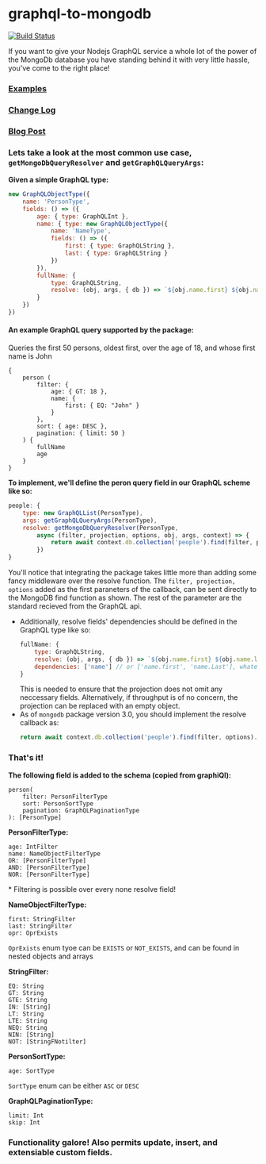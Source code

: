 # graphql-to-mongodb 
[![Build Status](https://travis-ci.org/Soluto/graphql-to-mongodb.svg?branch=master)](https://travis-ci.org/Soluto/graphql-to-mongodb)

If you want to give your Nodejs GraphQL service a whole lot of the power of the MongoDb database you have standing behind it with very little hassle, you've come to the right place!

### [Examples](./examples)
### [Change Log](./CHANGELOG.md)
### [Blog Post](https://blog.solutotlv.com/graphql-to-mongodb-or-how-i-learned-to-stop-worrying-and-love-generated-query-apis/?utm_source=README)

### Lets take a look at the most common use case, ```getMongoDbQueryResolver``` and ```getGraphQLQueryArgs```:

**Given a simple GraphQL type:**
```js
new GraphQLObjectType({
    name: 'PersonType',
    fields: () => ({
        age: { type: GraphQLInt },
        name: { type: new GraphQLObjectType({
            name: 'NameType',
            fields: () => ({
                first: { type: GraphQLString },
                last: { type: GraphQLString }
            })
        }),
        fullName: {
            type: GraphQLString,
            resolve: (obj, args, { db }) => `${obj.name.first} ${obj.name.last}`
        }
    })
})
```
#### An example GraphQL query supported by the package:

Queries the first 50 persons, oldest first,  over the age of 18, and whose first name is John

```
{
    person (
        filter: {
            age: { GT: 18 },
            name: { 
                first: { EQ: "John" } 
            }
        },
        sort: { age: DESC },
        pagination: { limit: 50 }
    ) {
        fullName
        age
    }
}
```

**To implement, we'll define the peron query field in our GraphQL scheme like so:**


```js
people: {
    type: new GraphQLList(PersonType),
    args: getGraphQLQueryArgs(PersonType),
    resolve: getMongoDbQueryResolver(PersonType,
        async (filter, projection, options, obj, args, context) => {
            return await context.db.collection('people').find(filter, projection, options).toArray();
        })
}
```
You'll notice that integrating the package takes little more than adding some fancy middleware over the resolve function.  The `filter, projection, options` added as the first paraneters of the callback, can be sent directly to the MongoDB find function as shown. The rest of the parameter are the standard recieved from the GraphQL api. 

* Additionally, resolve fields' dependencies should be defined in the GraphQL type like so:
    ```js 
    fullName: {
        type: GraphQLString,
        resolve: (obj, args, { db }) => `${obj.name.first} ${obj.name.last}`,
        dependencies: ['name'] // or ['name.first', 'name.Last'], whatever tickles your fancy
    }
    ```
    This is needed to ensure that the projection does not omit any neccessary fields. Alternatively, if throughput is of no concern, the projection can be replaced with an empty object.
*  As of `mongodb` package version 3.0, you should implement the resolve callback as:
   ```js
   return await context.db.collection('people').find(filter, options).toArray();
   ```

### That's it!

**The following field is added to the schema (copied from graphiQl):**
```
person(
    filter: PersonFilterType
    sort: PersonSortType
    pagination: GraphQLPaginationType
): [PersonType]
```

**PersonFilterType:**
```
age: IntFilter
name: NameObjectFilterType
OR: [PersonFilterType]
AND: [PersonFilterType]
NOR: [PersonFilterType]
```
\* Filtering is possible over every none resolve field!

**NameObjectFilterType:**
```
first: StringFilter
last: StringFilter
opr: OprExists
```
`OprExists` enum tyoe can be `EXISTS` or `NOT_EXISTS`, and can be found in nested objects and arrays

**StringFilter:**
```
EQ: String
GT: String
GTE: String
IN: [String]
LT: String
LTE: String
NEQ: String
NIN: [String]
NOT: [StringFNotilter]
```

**PersonSortType:**
```
age: SortType
```
`SortType` enum can be either `ASC` or `DESC`

**GraphQLPaginationType:**
```
limit: Int
skip: Int
```

### Functionality galore! Also permits update, insert, and extensiable custom fields.
